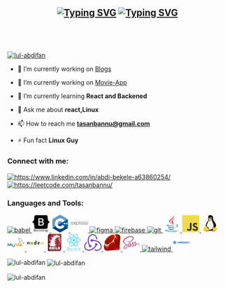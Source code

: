 <h2 align="center">
<a  align= "center" href="https://git.io/typing-svg"><img src="https://readme-typing-svg.demolab.com?font=Fira+Code&weight=800&size=22&duration=5001&pause=1000&color=F78227&center=true&repeat=false&width=835&height=100&lines=Welcome%2CI+am+Abdi+Bekele" alt="Typing SVG" /></a>
<a  align= "center" href="https://git.io/typing-svg"><img src="https://readme-typing-svg.demolab.com?font=Fira+Code&weight=800&size=35&duration=7600&pause=5000&color=F78227&center=true&width=835&height=100&lines=Frontened+Developer%2CComputer+Engineer" alt="Typing SVG" /></a>
</h2>


<h2 align="center">
<p align="center" style.margin-top="10px">       <a href="https://github.com/Lul-Abdifan/"><img src="https://images.pexels.com/photos/1933900/pexels-photo-1933900.jpeg?auto=compress&cs=tinysrgb&w=1260&h=750&dpr=1" alt="" width="500" /></a>
 </p></h2>

<p align="left"> <a href="https://github.com/ryo-ma/github-profile-trophy"><img src="https://github-profile-trophy.vercel.app/?username=lul-abdifan" alt="lul-abdifan" /></a> </p>

- 🔭 I’m currently working on [Blogs](https://github.com/Lul-Abdifan/Blogs)

- 👯 I’m currently working on [Movie-App](https://github.com/Lul-Abdifan/Movie-App/tree/favorite-feature)
- 🌱 I’m currently learning **React and Backened**

- 💬 Ask me about **react,Linux**

- 📫 How to reach me **tasanbannu@gmail.com**

- ⚡ Fun fact **Linux Guy**

<h3 align="left">Connect with me:</h3>
<p align="left">
<a href="https://linkedin.com/in/https://www.linkedin.com/in/abdi-bekele-a63860254/" target="blank"><img align="center" src="https://raw.githubusercontent.com/rahuldkjain/github-profile-readme-generator/master/src/images/icons/Social/linked-in-alt.svg" alt="https://www.linkedin.com/in/abdi-bekele-a63860254/" height="30" width="40" /></a>
<a href="https://www.leetcode.com/https://leetcode.com/tasanbannu/" target="blank"><img align="center" src="https://raw.githubusercontent.com/rahuldkjain/github-profile-readme-generator/master/src/images/icons/Social/leet-code.svg" alt="https://leetcode.com/tasanbannu/" height="30" width="40" /></a>
</p>

<h3 align="left">Languages and Tools:</h3>
<p align="left"> <a href="https://babeljs.io/" target="_blank" rel="noreferrer"> <img src="https://www.vectorlogo.zone/logos/babeljs/babeljs-icon.svg" alt="babel" width="40" height="40"/> </a> <a href="https://getbootstrap.com" target="_blank" rel="noreferrer"> <img src="https://raw.githubusercontent.com/devicons/devicon/master/icons/bootstrap/bootstrap-plain-wordmark.svg" alt="bootstrap" width="40" height="40"/> </a> <a href="https://www.w3schools.com/cpp/" target="_blank" rel="noreferrer"> <img src="https://raw.githubusercontent.com/devicons/devicon/master/icons/cplusplus/cplusplus-original.svg" alt="cplusplus" width="40" height="40"/> </a> <a href="https://expressjs.com" target="_blank" rel="noreferrer"> <img src="https://raw.githubusercontent.com/devicons/devicon/master/icons/express/express-original-wordmark.svg" alt="express" width="40" height="40"/> </a> <a href="https://www.figma.com/" target="_blank" rel="noreferrer"> <img src="https://www.vectorlogo.zone/logos/figma/figma-icon.svg" alt="figma" width="40" height="40"/> </a> <a href="https://firebase.google.com/" target="_blank" rel="noreferrer"> <img src="https://www.vectorlogo.zone/logos/firebase/firebase-icon.svg" alt="firebase" width="40" height="40"/> </a> <a href="https://git-scm.com/" target="_blank" rel="noreferrer"> <img src="https://www.vectorlogo.zone/logos/git-scm/git-scm-icon.svg" alt="git" width="40" height="40"/> </a> <a href="https://www.java.com" target="_blank" rel="noreferrer"> <img src="https://raw.githubusercontent.com/devicons/devicon/master/icons/java/java-original.svg" alt="java" width="40" height="40"/> </a> <a href="https://developer.mozilla.org/en-US/docs/Web/JavaScript" target="_blank" rel="noreferrer"> <img src="https://raw.githubusercontent.com/devicons/devicon/master/icons/javascript/javascript-original.svg" alt="javascript" width="40" height="40"/> </a> <a href="https://www.linux.org/" target="_blank" rel="noreferrer"> <img src="https://raw.githubusercontent.com/devicons/devicon/master/icons/linux/linux-original.svg" alt="linux" width="40" height="40"/> </a> <a href="https://www.mysql.com/" target="_blank" rel="noreferrer"> <img src="https://raw.githubusercontent.com/devicons/devicon/master/icons/mysql/mysql-original-wordmark.svg" alt="mysql" width="40" height="40"/> </a> <a href="https://nodejs.org" target="_blank" rel="noreferrer"> <img src="https://raw.githubusercontent.com/devicons/devicon/master/icons/nodejs/nodejs-original-wordmark.svg" alt="nodejs" width="40" height="40"/> </a> <a href="https://rubyonrails.org" target="_blank" rel="noreferrer"> <img src="https://raw.githubusercontent.com/devicons/devicon/master/icons/rails/rails-original-wordmark.svg" alt="rails" width="40" height="40"/> </a> <a href="https://reactjs.org/" target="_blank" rel="noreferrer"> <img src="https://raw.githubusercontent.com/devicons/devicon/master/icons/react/react-original-wordmark.svg" alt="react" width="40" height="40"/> </a> <a href="https://redux.js.org" target="_blank" rel="noreferrer"> <img src="https://raw.githubusercontent.com/devicons/devicon/master/icons/redux/redux-original.svg" alt="redux" width="40" height="40"/> </a> <a href="https://www.ruby-lang.org/en/" target="_blank" rel="noreferrer"> <img src="https://raw.githubusercontent.com/devicons/devicon/master/icons/ruby/ruby-original.svg" alt="ruby" width="40" height="40"/> </a> <a href="https://sass-lang.com" target="_blank" rel="noreferrer"> <img src="https://raw.githubusercontent.com/devicons/devicon/master/icons/sass/sass-original.svg" alt="sass" width="40" height="40"/> </a> <a href="https://tailwindcss.com/" target="_blank" rel="noreferrer"> <img src="https://www.vectorlogo.zone/logos/tailwindcss/tailwindcss-icon.svg" alt="tailwind" width="40" height="40"/> </a> <a href="https://webpack.js.org" target="_blank" rel="noreferrer"> <img src="https://raw.githubusercontent.com/devicons/devicon/d00d0969292a6569d45b06d3f350f463a0107b0d/icons/webpack/webpack-original-wordmark.svg" alt="webpack" width="40" height="40"/> </a> </p>

<p><img align="left" src="https://github-readme-stats.vercel.app/api/top-langs?username=lul-abdifan&show_icons=true&locale=en&layout=compact" alt="lul-abdifan" /></p>

<p>&nbsp;<img align="center" src="https://github-readme-stats.vercel.app/api?username=lul-abdifan&show_icons=true&locale=en" alt="lul-abdifan" /></p>

<p><img align="center" src="https://github-readme-streak-stats.herokuapp.com/?user=lul-abdifan&" alt="lul-abdifan" /></p>

